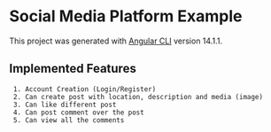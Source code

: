 # Social Media Platform Example

This project was generated with [Angular CLI](https://github.com/angular/angular-cli) version 14.1.1.

## Implemented Features

```
 1. Account Creation (Login/Register)
 2. Can create post with location, description and media (image)
 3. Can like different post
 4. Can post comment over the post
 5. Can view all the comments
 ```
